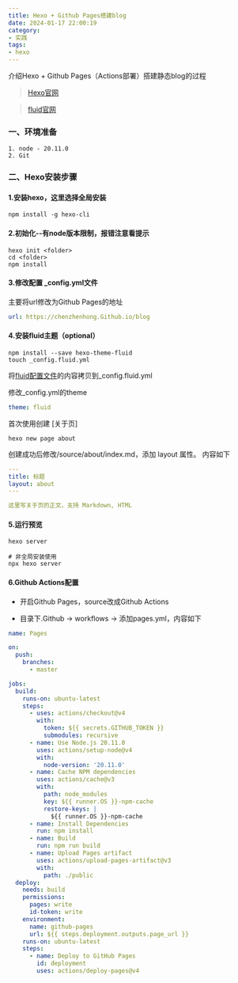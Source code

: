 ```yaml
---
title: Hexo + Github Pages搭建blog
date: 2024-01-17 22:00:19
category:
- 实践
tags: 
- hexo
---
```

介绍Hexo + Github Pages（Actions部署）搭建静态blog的过程

> [Hexo官网](https://hexo.io/zh-cn/docs/)

> [fluid官网](https://hexo.fluid-dev.com/docs/start/#%E4%B8%BB%E9%A2%98%E7%AE%80%E4%BB%8B)
### 一、环境准备
```shell
1. node - 20.11.0
2. Git
```

### 二、Hexo安装步骤

#### 1.安装hexo，这里选择全局安装
```shell
npm install -g hexo-cli
```

#### 2.初始化--有node版本限制，报错注意看提示
```shell
hexo init <folder>
cd <folder>
npm install
```

#### 3.修改配置 _config.yml文件
主要将url修改为Github Pages的地址
```yaml
url: https://chenzhenhong.Github.io/blog
```

#### 4.安装fluid主题（optional）
```shell
npm install --save hexo-theme-fluid
touch _config.fluid.yml
```
将[fluid配置文件](https://Github.com/fluid-dev/hexo-theme-fluid/blob/master/_config.yml)的内容拷贝到_config.fluid.yml

修改_config.yml的theme
```yaml
theme: fluid
```
首次使用创建 [关于页]
```shell
hexo new page about
```
创建成功后修改/source/about/index.md，添加 layout 属性。
内容如下
```yaml
---
title: 标题
layout: about
---

这里写关于页的正文，支持 Markdown, HTML
```

#### 5.运行预览
```shell
hexo server

# 非全局安装使用
npx hexo server
```

#### 6.Github Actions配置
- 开启Github Pages，source改成Github Actions

- 目录下.Github -> workflows -> 添加pages.yml，内容如下
```yaml
name: Pages

on:
  push:
    branches:
      - master

jobs:
  build:
    runs-on: ubuntu-latest
    steps:
      - uses: actions/checkout@v4
        with:
          token: ${{ secrets.GITHUB_TOKEN }}
          submodules: recursive
      - name: Use Node.js 20.11.0
        uses: actions/setup-node@v4
        with:
          node-version: '20.11.0'
      - name: Cache NPM dependencies
        uses: actions/cache@v3
        with:
          path: node_modules
          key: ${{ runner.OS }}-npm-cache
          restore-keys: |
            ${{ runner.OS }}-npm-cache
      - name: Install Dependencies
        run: npm install
      - name: Build
        run: npm run build
      - name: Upload Pages artifact
        uses: actions/upload-pages-artifact@v3
        with:
          path: ./public
  deploy:
    needs: build
    permissions:
      pages: write
      id-token: write
    environment:
      name: github-pages
      url: ${{ steps.deployment.outputs.page_url }}
    runs-on: ubuntu-latest
    steps:
      - name: Deploy to GitHub Pages
        id: deployment
        uses: actions/deploy-pages@v4
```
